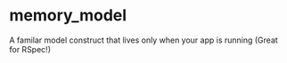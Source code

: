 memory_model
============

A familar model construct that lives only when your app is running (Great for RSpec!)